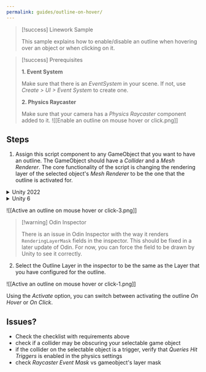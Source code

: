 ```yaml
---
permalink: guides/outline-on-hover/
---
```

> [!success] Linework Sample
> 
> This sample explains how to enable/disable an outline when hovering over an object or when clicking on it.


> [!success] Prerequisites
> 
> **1. Event System**
> 
> Make sure that there is an *EventSystem* in your scene. If not, use *Create > UI > Event System* to create one.
> 
> **2. Physics Raycaster**
> 
> Make sure that your camera has a *Physics Raycaster* component added to it.
> ![[Enable an outline on mouse hover or click.png]]


## Steps

1. Assign this script component to any GameObject that you want to have an outline. The GameObject should have a *Collider* and a *Mesh Renderer*. The core functionality of the script is changing the rendering layer of the selected object's *Mesh Renderer* to be the one that the outline is activated for. 


<details>
<summary>Unity 2022</summary>
<div>

```csharp
using UnityEngine;  
using UnityEngine.EventSystems;  
using Linework.Common.Attributes;
  
public class Outline : MonoBehaviour, IPointerEnterHandler, IPointerExitHandler, IPointerClickHandler  
{  
    [SerializeField] [RenderingLayerMask] private int outlineLayer;
    [SerializeField] private Activate activate = Activate.OnHover;  
  
    private Renderer[] renderers;  
    private uint originalLayer;
    private bool isOutlineActive;
  
    private enum Activate  
    {  
        OnHover,  
        OnClick  
    }  
  
    private void Start()  
    {        
	    renderers = TryGetComponent<Renderer>(out var meshRenderer)  
            ? new[] {meshRenderer}  
            : GetComponentsInChildren<Renderer>();  
        originalLayer = renderers[0].renderingLayerMask;  
    }  
    
    public void OnPointerEnter(PointerEventData eventData)  
    {        
	    if (activate != Activate.OnHover) return;  
        SetOutline(true);  
    }  
    
    public void OnPointerExit(PointerEventData eventData)  
    {        
	    if (activate != Activate.OnHover) return;  
        SetOutline(false);  
    }    
    
    public void OnPointerClick(PointerEventData eventData)  
    {        
	    if (activate != Activate.OnClick) return;  
        isOutlineActive = !isOutlineActive;  
        SetOutline(isOutlineActive);  
    }    
    
    private void SetOutline(bool enable)  
    {        
	    foreach (var rend in renderers)  
        {            
			rend.renderingLayerMask = enable 
	        ? originalLayer | 1u << (int)Mathf.Log(outlineLayer, 2)
	        : originalLayer;  
        }    
	}
}
```

</div>
</details>

<details>
<summary>Unity 6</summary>
<div>

```csharp
using UnityEngine;  
using UnityEngine.EventSystems;  
  
public class Outline : MonoBehaviour, IPointerEnterHandler, IPointerExitHandler, IPointerClickHandler  
{  
    [SerializeField] private RenderingLayerMask outlineLayer;
    [SerializeField] private Activate activate = Activate.OnHover;  
  
    private Renderer[] renderers;  
    private uint originalLayer;  
    private bool isOutlineActive;  
  
    private enum Activate  
    {  
        OnHover,  
        OnClick  
    }  
  
    private void Start()  
    {        
	    renderers = TryGetComponent<Renderer>(out var meshRenderer)  
            ? new[] {meshRenderer}  
            : GetComponentsInChildren<Renderer>();  
        originalLayer = renderers[0].renderingLayerMask;  
    }  
    
    public void OnPointerEnter(PointerEventData eventData)  
    {        
	    if (activate != Activate.OnHover) return;  
        SetOutline(true);  
    }  
    
    public void OnPointerExit(PointerEventData eventData)  
    {        
	    if (activate != Activate.OnHover) return;  
        SetOutline(false);  
    }    
    
    public void OnPointerClick(PointerEventData eventData)  
    {        
	    if (activate != Activate.OnClick) return;  
        isOutlineActive = !isOutlineActive;  
        SetOutline(isOutlineActive);  
    }    
    
    private void SetOutline(bool enable)  
    {        
	    foreach (var rend in renderers)  
        {            
	        rend.renderingLayerMask = enable 
	        ? originalLayer | outlineLayer 
	        : originalLayer; 
        }    
	}
}
```

</div>
</details>

![[Active an outline on mouse hover or click-3.png]]

> [!warning] Odin Inspector
> 
> There is an issue in Odin Inspector with the way it renders `RenderingLayerMask` fields in the inspector. This should be fixed in a later update of Odin. For now, you can force the field to be drawn by Unity to see it correctly.

2. Select the Outline Layer in the inspector to be the same as the Layer that you have configured for the outline.

![[Active an outline on mouse hover or click-1.png]]

Using the *Activate* option, you can switch between activating the outline *On Hover* or *On Click*. 

## Issues?

- Check the checklist with requirements above
- check if a collider may be obscuring your selectable game object
- if the collider on the selectable object is a trigger, verify that *Queries Hit Triggers* is enabled in the physics settings
- check *Raycaster Event Mask* vs gameobject's layer mask